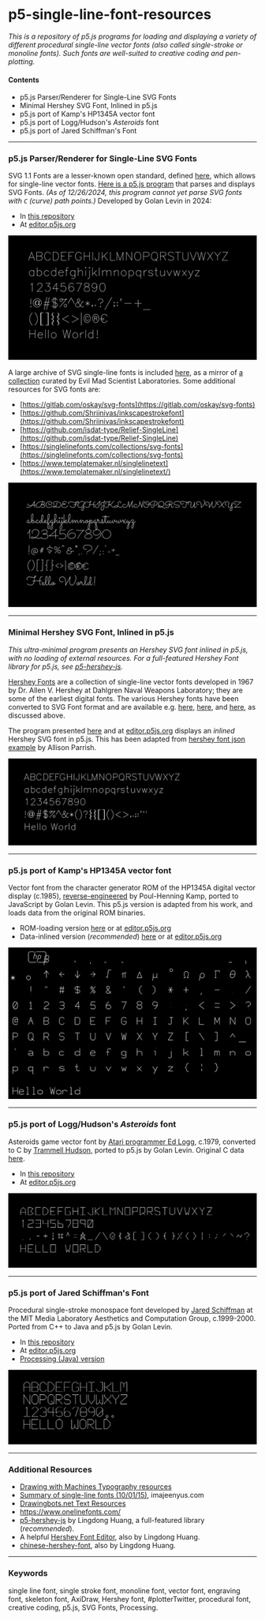 # p5-single-line-font-resources

*This is a repository of p5.js programs for loading and displaying a variety of different procedural single-line vector fonts (also called single-stroke or monoline fonts). Such fonts are well-suited to creative coding and pen-plotting.*

#### Contents

* p5.js Parser/Renderer for Single-Line SVG Fonts
* Minimal Hershey SVG Font, Inlined in p5.js
* p5.js port of Kamp's HP1345A vector font
* p5.js port of Logg/Hudson's *Asteroids* font
* p5.js port of Jared Schiffman's Font

---

### p5.js Parser/Renderer for Single-Line SVG Fonts

SVG 1.1 Fonts are a lesser-known open standard, defined [here](https://www.w3.org/TR/SVG11/fonts.html), which allows for single-line vector fonts. [Here is a p5.js program](p5_svg_fonts/sketch.js) that parses and displays SVG Fonts. *(As of 12/26/2024, this program cannot yet parse SVG fonts with `C` (curve) path points.)* Developed by Golan Levin in 2024:

* In [this repository](p5_svg_fonts/sketch.js)
* At [editor.p5js.org](https://editor.p5js.org/golan/sketches/T-Vf4vvaR)

![HersheySans1_svg_font.png](p5_svg_fonts/HersheySans1_svg_font.png)

A large archive of SVG single-line fonts is included [here](p5_svg_fonts/single_line_svg_fonts/README.md), as a mirror of [a collection](https://gitlab.com/oskay/svg-fonts) curated by Evil Mad Scientist Laboratories. Some additional resources for SVG fonts are:

* [https://gitlab.com/oskay/svg-fonts](https://gitlab.com/oskay/svg-fonts)
* [https://github.com/Shriinivas/inkscapestrokefont](https://github.com/Shriinivas/inkscapestrokefont)
* [https://github.com/isdat-type/Relief-SingleLine](https://github.com/isdat-type/Relief-SingleLine)
* [https://singlelinefonts.com/collections/svg-fonts](https://singlelinefonts.com/collections/svg-fonts)
* [https://www.templatemaker.nl/singlelinetext](https://www.templatemaker.nl/singlelinetext/)

![EMSCapitol_svg_font.png](p5_svg_fonts/EMSCapitol_svg_font.png)

---

### Minimal Hershey SVG Font, Inlined in p5.js

*This ultra-minimal program presents an Hershey SVG font inlined in p5.js, with no loading of external resources. For a full-featured Hershey Font library for p5.js, see [p5-hershey-js](https://github.com/LingDong-/p5-hershey-js).*

[Hershey Fonts](https://en.wikipedia.org/wiki/Hershey_fonts) are a collection of single-line vector fonts developed in 1967 by Dr. Allen V. Hershey at Dahlgren Naval Weapons Laboratory; they are some of the earliest digital fonts. The various Hershey fonts have been converted to SVG Font format and are available e.g. [here](https://gitlab.com/oskay/svg-fonts/-/tree/master/fonts/Hershey), [here](https://github.com/Shriinivas/inkscapestrokefont/tree/master/strokefontdata), and [here](https://github.com/techninja/hersheytextjs), as discussed above.

The program presented [here](Hershey_inline_font/sketch.js) and at [editor.p5js.org](https://editor.p5js.org/golan/sketches/iqRjuCM-5) displays an *inlined* Hershey SVG font in p5.js. This has been adapted from [hershey font json example](https://editor.p5js.org/allison.parrish/sketches/SJv2DCYpQ) by Allison Parrish.

![hershey_inline_screenshot.png](Hershey_inline_font/hershey_inline_screenshot.png)


---

### p5.js port of Kamp's HP1345A vector font

Vector font from the character generator ROM of the HP1345A digital vector display (c.1985), [reverse-engineered](https://phk.freebsd.dk/hacks/Wargames/index.html) by Poul-Henning Kamp, ported to JavaScript by Golan Levin. This p5.js version is adapted from his work, and loads data from the original ROM binaries.

* ROM-loading version [here](HP1345A_single_line_font/sketch.js) or at [editor.p5js.org](https://editor.p5js.org/golan/sketches/ir_bD05uZ)
* Data-inlined version (*recommended*) [here](HP1345A_single_line_font_inline) or at [editor.p5js.org](https://editor.p5js.org/golan/sketches/TzKV33v9g)

![hp1345a_screenshot.png](HP1345A_single_line_font/hp1345a_screenshot.png)

---

### p5.js port of Logg/Hudson's *Asteroids* font

Asteroids game vector font by [Atari programmer Ed Logg](https://web.archive.org/web/20141222010537/http://www.edge-online.com/features/making-asteroids/), c.1979, converted to C by [Trammell Hudson](https://trmm.net/Asteroids_font/), ported to p5.js by Golan Levin. Original C data [here](https://github.com/osresearch/vst/blob/master/teensyv/asteroids_font.c).

* In [this repository](Asteroids_single_line_font/sketch.js)
* At [editor.p5js.org](https://editor.p5js.org/golan/sketches/OmiU51Gdm)

![asteroids_screenshot.png](Asteroids_single_line_font/asteroids_screenshot.png)

---

### p5.js port of Jared Schiffman's Font

Procedural single-stroke monospace font developed by [Jared Schiffman](https://www.jaredschiffman.com/) at the MIT Media Laboratory Aesthetics and Computation Group, c.1999-2000. Ported from C++ to Java and p5.js by Golan Levin.

* In [this repository](JaredSchiffman_single_line_font/sketch.js)
* At [editor.p5js.org](https://editor.p5js.org/golan/sketches/QVljixLNt)
* [Processing (Java) version](JaredSchiffman_monoline_pde/)

![JaredSchiffman_screenshot.png](JaredSchiffman_single_line_font/JaredSchiffman_screenshot.png)


---

### Additional Resources

* [Drawing with Machines Typography resources](https://github.com/golanlevin/DrawingWithMachines/blob/main/lectures/topics/type/README.md)
* [Summary of single-line fonts (10/01/15)](http://www.imajeenyus.com/computer/20150110_single_line_fonts/index.shtml), imajeenyus.com
* [Drawingbots.net Text Resources](https://drawingbots.net/resources#12)
* https://www.onelinefonts.com/
* [p5-hershey-js](https://github.com/LingDong-/p5-hershey-js) by Lingdong Huang, a full-featured library (*recommended*). 
* A helpful [Hershey Font Editor](https://hfedit.glitch.me/), also by Lingdong Huang.
* [chinese-hershey-font](https://github.com/LingDong-/chinese-hershey-font), also by Lingdong Huang.

---

### Keywords

single line font, single stroke font, monoline font, vector font, engraving font, skeleton font, AxiDraw, Hershey font, #plotterTwitter, procedural font, creative coding, p5.js, SVG Fonts, Processing. 